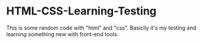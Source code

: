 # HTML-CSS-Learning-Testing
This is some random code with "html" and "css". Basiclly it's my testing and learning something new with front-end tools.
